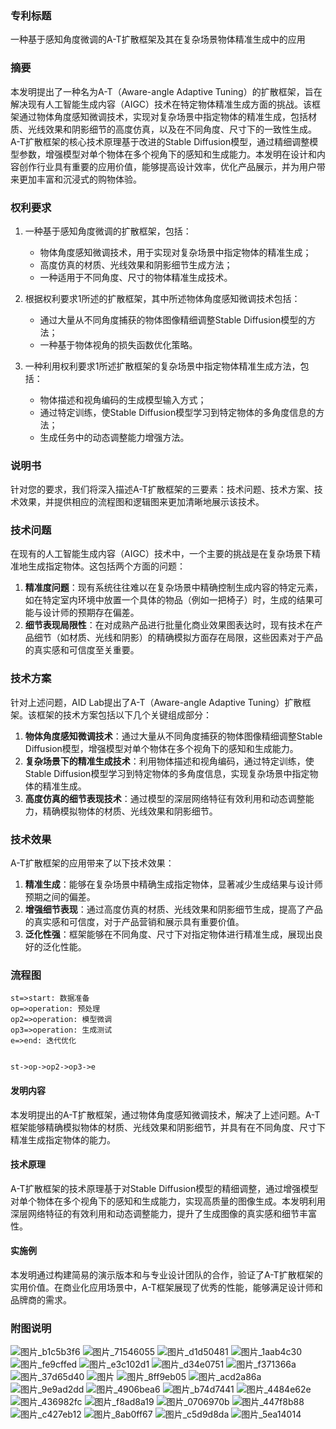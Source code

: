 
### 专利标题

一种基于感知角度微调的A-T扩散框架及其在复杂场景物体精准生成中的应用

### 摘要

本发明提出了一种名为A-T（Aware-angle Adaptive Tuning）的扩散框架，旨在解决现有人工智能生成内容（AIGC）技术在特定物体精准生成方面的挑战。该框架通过物体角度感知微调技术，实现对复杂场景中指定物体的精准生成，包括材质、光线效果和阴影细节的高度仿真，以及在不同角度、尺寸下的一致性生成。A-T扩散框架的核心技术原理基于改进的Stable Diffusion模型，通过精细调整模型参数，增强模型对单个物体在多个视角下的感知和生成能力。本发明在设计和内容创作行业具有重要的应用价值，能够提高设计效率，优化产品展示，并为用户带来更加丰富和沉浸式的购物体验。

### 权利要求

1. 一种基于感知角度微调的扩散框架，包括：
   
   - 物体角度感知微调技术，用于实现对复杂场景中指定物体的精准生成；
   - 高度仿真的材质、光线效果和阴影细节生成方法；
   - 一种适用于不同角度、尺寸的物体精准生成技术。
2. 根据权利要求1所述的扩散框架，其中所述物体角度感知微调技术包括：
   
   - 通过大量从不同角度捕获的物体图像精细调整Stable Diffusion模型的方法；
   - 一种基于物体视角的损失函数优化策略。
3. 一种利用权利要求1所述扩散框架的复杂场景中指定物体精准生成方法，包括：
   
   - 物体描述和视角编码的生成模型输入方式；
   - 通过特定训练，使Stable Diffusion模型学习到特定物体的多角度信息的方法；
   - 生成任务中的动态调整能力增强方法。

### 说明书

针对您的要求，我们将深入描述A-T扩散框架的三要素：技术问题、技术方案、技术效果，并提供相应的流程图和逻辑图来更加清晰地展示该技术。

### 技术问题

在现有的人工智能生成内容（AIGC）技术中，一个主要的挑战是在复杂场景下精准地生成指定物体。这包括两个方面的问题：

1. **精准度问题**：现有系统往往难以在复杂场景中精确控制生成内容的特定元素，如在特定室内环境中放置一个具体的物品（例如一把椅子）时，生成的结果可能与设计师的预期存在偏差。
2. **细节表现局限性**：在对成熟产品进行批量化商业效果图表达时，现有技术在产品细节（如材质、光线和阴影）的精确模拟方面存在局限，这些因素对于产品的真实感和可信度至关重要。

### 技术方案

针对上述问题，AID Lab提出了A-T（Aware-angle Adaptive Tuning）扩散框架。该框架的技术方案包括以下几个关键组成部分：

1. **物体角度感知微调技术**：通过大量从不同角度捕获的物体图像精细调整Stable Diffusion模型，增强模型对单个物体在多个视角下的感知和生成能力。
2. **复杂场景下的精准生成技术**：利用物体描述和视角编码，通过特定训练，使Stable Diffusion模型学习到特定物体的多角度信息，实现复杂场景中指定物体的精准生成。
3. **高度仿真的细节表现技术**：通过模型的深层网络特征有效利用和动态调整能力，精确模拟物体的材质、光线效果和阴影细节。

### 技术效果

A-T扩散框架的应用带来了以下技术效果：

1. **精准生成**：能够在复杂场景中精确生成指定物体，显著减少生成结果与设计师预期之间的偏差。
2. **增强细节表现**：通过高度仿真的材质、光线效果和阴影细节生成，提高了产品的真实感和可信度，对于产品营销和展示具有重要价值。
3. **泛化性强**：框架能够在不同角度、尺寸下对指定物体进行精准生成，展现出良好的泛化性能。

### 流程图

```flow
st=>start: 数据准备
op=>operation: 预处理
op2=>operation: 模型微调
op3=>operation: 生成测试
e=>end: 迭代优化


st->op->op2->op3->e

```

#### 发明内容

本发明提出的A-T扩散框架，通过物体角度感知微调技术，解决了上述问题。A-T框架能够精确模拟物体的材质、光线效果和阴影细节，并具有在不同角度、尺寸下精准生成指定物体的能力。

#### 技术原理

A-T扩散框架的技术原理基于对Stable Diffusion模型的精细调整，通过增强模型对单个物体在多个视角下的感知和生成能力，实现高质量的图像生成。本发明利用深层网络特征的有效利用和动态调整能力，提升了生成图像的真实感和细节丰富性。

#### 实施例

本发明通过构建简易的演示版本和与专业设计团队的合作，验证了A-T扩散框架的实用价值。在商业化应用场景中，A-T框架展现了优秀的性能，能够满足设计师和品牌商的需求。

### 附图说明

![图片_b1c5b3f6](https://github.com/AIDLlab/A-T/assets/152048226/f97b0ebe-3e9c-46bd-b15c-6b29303b0e97)
![图片_71546055](https://github.com/AIDLlab/A-T/assets/152048226/a60b37d3-1f06-4d78-9a19-d71ddcfa67aa)
![图片_d1d50481](https://github.com/AIDLlab/A-T/assets/152048226/5cc10d01-c53a-4d65-973d-23e4e3f46e14)
![图片_1aab4c30](https://github.com/AIDLlab/A-T/assets/152048226/e738f4be-c005-4389-970e-d73ec9b06c2d)
![图片_fe9cffed](https://github.com/AIDLlab/A-T/assets/152048226/4aa71351-5f07-4633-800c-ef3325991ddf)
![图片_e3c102d1](https://github.com/AIDLlab/A-T/assets/152048226/ff32143e-71a0-4f40-821d-072a8054c205)
![图片_d34e0751](https://github.com/AIDLlab/A-T/assets/152048226/481bfc5e-fd0f-480f-99f9-374aae030d86)
![图片_f371366a](https://github.com/AIDLlab/A-T/assets/152048226/78a8d18e-60d6-4f0b-82ed-c9cd403f7b82)
![图片_37d65d40](https://github.com/AIDLlab/A-T/assets/152048226/679ae621-9733-42aa-9c54-488454d68bb6)
![图片](https://github.com/AIDLlab/A-T/assets/152048226/e4b78f62-c27e-4f26-970e-74f822311367)
![图片_8ff9eb05](https://github.com/AIDLlab/A-T/assets/152048226/c2e91852-cb10-4a02-bff4-dd2a927497da)
![图片_acd2a86a](https://github.com/AIDLlab/A-T/assets/152048226/5deec4c1-b0bb-451e-aadd-d42e3c021621)
![图片_9e9ad2dd](https://github.com/AIDLlab/A-T/assets/152048226/cf333704-df65-4e4a-ac3f-3d4fa1eda9fc)
![图片_4906bea6](https://github.com/AIDLlab/A-T/assets/152048226/22758613-4372-4f32-aa26-5caec27fc86e)
![图片_b74d7441](https://github.com/AIDLlab/A-T/assets/152048226/5585d0b3-8c44-4f43-b0f9-23d354e15f13)
![图片_4484e62e](https://github.com/AIDLlab/A-T/assets/152048226/217af9f2-73c0-4152-b143-14d54260bffb)
![图片_436982fc](https://github.com/AIDLlab/A-T/assets/152048226/0f799203-bed4-49fc-b4bc-6bfbe37287c2)
![图片_f8ad8a19](https://github.com/AIDLlab/A-T/assets/152048226/d9d4b873-94b9-43e0-a414-c3decb141ae7)
![图片_0706970b](https://github.com/AIDLlab/A-T/assets/152048226/8495e345-1aac-4f85-bdda-95dd0a407d6d)
![图片_447f8b88](https://github.com/AIDLlab/A-T/assets/152048226/3cd1855d-7203-43c1-b8aa-fc04f75dc3d0)
![图片_c427eb12](https://github.com/AIDLlab/A-T/assets/152048226/7250f04d-2dc6-4215-ac45-d6e9c9a03289)
![图片_8ab0ff67](https://github.com/AIDLlab/A-T/assets/152048226/58353c49-3d97-4b99-a00f-54484551c97c)
![图片_c5d9d8da](https://github.com/AIDLlab/A-T/assets/152048226/8d7dfe77-5890-498f-85d1-4772e02c04ce)
![图片_5ea14014](https://github.com/AIDLlab/A-T/assets/152048226/cb44fcfe-158a-4016-8e46-6ded5efc5263)

